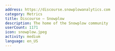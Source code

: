 ```yaml
---
address: https://discourse.snowplowanalytics.com
category: Metrics
title: Discourse – Snowplow
description: The home of the Snowplow community
userCount: 1171
icon: snowplow.jpeg
activity: medium
language: en_US
---
```

